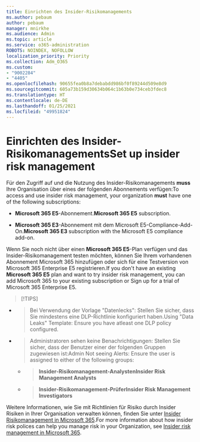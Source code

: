 ```yaml
---
title: Einrichten des Insider-Risikomanagements
ms.author: pebaum
author: pebaum
manager: mnirkhe
ms.audience: Admin
ms.topic: article
ms.service: o365-administration
ROBOTS: NOINDEX, NOFOLLOW
localization_priority: Priority
ms.collection: Adm_O365
ms.custom:
- "9002284"
- "4405"
ms.openlocfilehash: 90655fea0b8a7debabdd986bf0f89244d509e8d9
ms.sourcegitcommit: 605a73b159d30634b064c1b63b0e734ceb3fdec8
ms.translationtype: HT
ms.contentlocale: de-DE
ms.lasthandoff: 01/25/2021
ms.locfileid: "49951824"
---
```

# <a name="set-up-insider-risk-management"></a><span data-ttu-id="d208c-102">Einrichten des Insider-Risikomanagements</span><span class="sxs-lookup"><span data-stu-id="d208c-102">Set up insider risk management</span></span>

<span data-ttu-id="d208c-103">Für den Zugriff auf und die Nutzung des Insider-Risikomanagements **muss** Ihre Organisation über eines der folgenden Abonnements verfügen:</span><span class="sxs-lookup"><span data-stu-id="d208c-103">To access and use insider risk management, your organization **must** have one of the following subscriptions:</span></span>

- <span data-ttu-id="d208c-104">**Microsoft 365 E5**-Abonnement.</span><span class="sxs-lookup"><span data-stu-id="d208c-104">**Microsoft 365 E5** subscription.</span></span>

- <span data-ttu-id="d208c-105">**Microsoft 365 E3**-Abonnement mit dem Microsoft E5-Compliance-Add-On.</span><span class="sxs-lookup"><span data-stu-id="d208c-105">**Microsoft 365 E3** subscription with the Microsoft E5 compliance add-on.</span></span>

<span data-ttu-id="d208c-106">Wenn Sie noch nicht über einen **Microsoft 365 E5**-Plan verfügen und das Insider-Risikomanagement testen möchten, können Sie Ihrem vorhandenen Abonnement Microsoft 365 hinzufügen oder sich für eine Testversion von Microsoft 365 Enterprise E5 registrieren.</span><span class="sxs-lookup"><span data-stu-id="d208c-106">If you don't have an existing **Microsoft 365 E5** plan and want to try insider risk management, you can add Microsoft 365 to your existing subscription or Sign up for a trial of Microsoft 365 Enterprise E5.</span></span>

> [!TIPS]
- > <span data-ttu-id="d208c-108">Bei Verwendung der Vorlage "Datenlecks": Stellen Sie sicher, dass Sie mindestens eine DLP-Richtlinie konfiguriert haben.</span><span class="sxs-lookup"><span data-stu-id="d208c-108">Using "Data Leaks" Template: Ensure you have atleast one DLP policy configured.</span></span>
- > <span data-ttu-id="d208c-109">Administratoren sehen keine Benachrichtigungen: Stellen Sie sicher, dass der Benutzer einer der folgenden Gruppen zugewiesen ist:</span><span class="sxs-lookup"><span data-stu-id="d208c-109">Admin Not seeing Alerts: Ensure the user is assigned to either of the following groups:</span></span>
    - ><span data-ttu-id="d208c-110">**Insider-Risikomanagement-Analysten**</span><span class="sxs-lookup"><span data-stu-id="d208c-110">**Insider Risk Management Analysts**</span></span>
    - ><span data-ttu-id="d208c-111">**Insider-Risikomanagement-Prüfer**</span><span class="sxs-lookup"><span data-stu-id="d208c-111">**Insider Risk Management Investigators**</span></span>

<span data-ttu-id="d208c-112">Weitere Informationen, wie Sie mit Richtlinien für Risiko durch Insider Risiken in Ihrer Organisation verwalten können, finden Sie unter [Insider Risikomanagement in Microsoft 365](https://go.microsoft.com/fwlink/?linkid=2123907).</span><span class="sxs-lookup"><span data-stu-id="d208c-112">For more information about how insider risk polices can help you manage risk in your Organization, see [Insider risk management in Microsoft 365](https://go.microsoft.com/fwlink/?linkid=2123907).</span></span>
